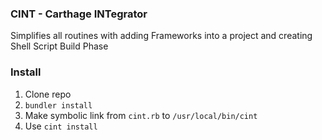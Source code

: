 ### CINT - Carthage INTegrator

Simplifies all routines with adding Frameworks into a project and creating Shell Script Build Phase

### Install
1. Clone repo
2. `bundler install`
3. Make symbolic link from `cint.rb` to `/usr/local/bin/cint`
4. Use `cint install`
